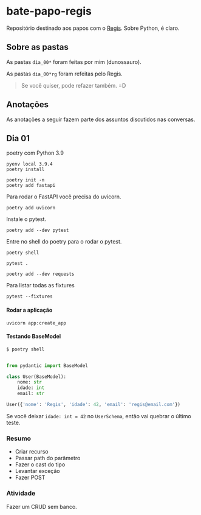 # bate-papo-regis

Repositório destinado aos papos com o [Regis](https://github.com/rg3915). Sobre Python, é claro.


## Sobre as pastas

As pastas `dia_00*` foram feitas por mim (dunossauro).

As pastas `dia_00*rg` foram refeitas pelo Regis.

> Se você quiser, pode refazer também. =D


## Anotações

As anotações a seguir fazem parte dos assuntos discutidos nas conversas.

## Dia 01


poetry com Python 3.9

```
pyenv local 3.9.4
poetry install
```

```
poetry init -n
poetry add fastapi
```

Para rodar o FastAPI você precisa do uvicorn.

```
poetry add uvicorn
```

Instale o pytest.

```
poetry add --dev pytest
```

Entre no shell do poetry para o rodar o pytest.

```
poetry shell
```

```
pytest .
```

```
poetry add --dev requests
```

Para listar todas as fixtures

```
pytest --fixtures
```

#### Rodar a aplicação

```
uvicorn app:create_app
```

#### Testando BaseModel

```python
$ poetry shell


from pydantic import BaseModel

class User(BaseModel):
    nome: str
    idade: int
    email: str

User({'nome': 'Regis', 'idade': 42, 'email': 'regis@email.com'})
```

Se você deixar `idade: int = 42` no `UserSchema`, então vai quebrar o último teste.


### Resumo

* Criar recurso
* Passar path do parâmetro
* Fazer o cast do tipo
* Levantar exceção
* Fazer POST


### Atividade

Fazer um CRUD sem banco.

